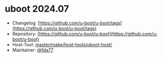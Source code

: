 # uboot 2024.07
 - Changelog: [https://github.com/u-boot/u-boot/tags](https://github.com/u-boot/u-boot/tags)
 - Repository: [https://github.com/u-boot/u-boot](https://github.com/u-boot/u-boot)
 - Host-Tool: [master/make/host-tools/uboot-host/](https://github.com/Freetz-NG/freetz-ng/tree/master/make/host-tools/uboot-host/)
 - Maintainer: [@fda77](https://github.com/fda77)

